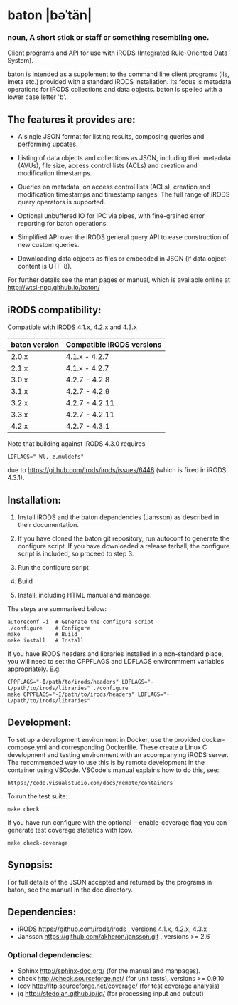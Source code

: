 
# baton |bəˈtän|

### noun, A short stick or staff or something resembling one.

Client programs and API for use with iRODS (Integrated Rule-Oriented
Data System).

baton is intended as a supplement to the command line client programs
(ils, imeta etc.) provided with a standard iRODS installation. Its
focus is metadata operations for iRODS collections and data objects.
baton is spelled with a lower case letter 'b'.

## The features it provides are:

- A single JSON format for listing results, composing queries and
  performing updates.

- Listing of data objects and collections as JSON, including their
  metadata (AVUs), file size, access control lists (ACLs) and creation
  and modification timestamps.

- Queries on metadata, on access control lists (ACLs), creation and
  modification timestamps and timestamp ranges. The full range of
  iRODS query operators is supported.

- Optional unbuffered IO for IPC via pipes, with fine-grained error
  reporting for batch operations.

- Simplified API over the iRODS general query API to ease construction
  of new custom queries.

- Downloading data objects as files or embedded in JSON (if data
  object content is UTF-8).

For further details see the man pages or manual, which is available
online at http://wtsi-npg.github.io/baton/

## iRODS compatibility:

Compatible with iRODS 4.1.x, 4.2.x and 4.3.x

  |baton version | Compatible iRODS versions|
  |--------------|--------------------------|
  | 2.0.x        | 4.1.x - 4.2.7            |
  | 2.1.x        | 4.1.x - 4.2.7            |
  | 3.0.x        | 4.2.7 - 4.2.8            |
  | 3.1.x        | 4.2.7 - 4.2.9            |
  | 3.2.x        | 4.2.7 - 4.2.11           |
  | 3.3.x        | 4.2.7 - 4.2.11           |
  | 4.2.x        | 4.2.7 - 4.3.1            |


Note that building against iRODS 4.3.0 requires 

    LDFLAGS="-Wl,-z,muldefs"

due to https://github.com/irods/irods/issues/6448 (which is fixed
in iRODS 4.3.1).

## Installation:

1. Install iRODS and the baton dependencies (Jansson) as described in
   their documentation.

2. If you have cloned the baton git repository, run autoconf to
   generate the configure script. If you have downloaded a release tarball,
   the configure script is included, so proceed to step 3.

3. Run the configure script

4. Build

5. Install, including HTML manual and manpage.

The steps are summarised below:

    autoreconf -i  # Generate the configure script
    ./configure    # Configure
    make           # Build
    make install   # Install

If you have iRODS headers and libraries installed in a non-standard
place, you will need to set the CPPFLAGS and LDFLAGS environmment
variables appropriately. E.g.

    CPPFLAGS="-I/path/to/irods/headers" LDFLAGS="-L/path/to/irods/libraries" ./configure
    make CPPFLAGS="-I/path/to/irods/headers" LDFLAGS="-L/path/to/irods/libraries"

## Development:

To set up a development environment in Docker, use the provided
docker-compose.yml and corresponding Dockerfile. These create a Linux
C development and testing environment with an accompanying iRODS server.
The recommended way to use this is by remote development in the container
using VSCode. VSCode's manual explains how to do this, see:

    https://code.visualstudio.com/docs/remote/containers

To run the test suite:

    make check

If you have run configure with the optional --enable-coverage flag
you can generate test coverage statistics with lcov.

    make check-coverage


## Synopsis:

For full details of the JSON accepted and returned by the programs in
baton, see the manual in the doc directory.


## Dependencies:

- iRODS   https://github.com/irods/irods , versions 4.1.x, 4.2.x, 4.3.x
- Jansson https://github.com/akheron/jansson.git , versions >= 2.6

### Optional dependencies:

- Sphinx http://sphinx-doc.org/               (for the manual and manpages).
- check  http://check.sourceforge.net/        (for unit tests), versions >= 0.9.10
- lcov   http://ltp.sourceforge.net/coverage/ (for test coverage analysis)
- jq     http://stedolan.github.io/jq/        (for processing input and output)
